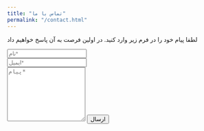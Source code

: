 ```yaml
---
title: "تماس با ما"
permalink: "/contact.html"
---
```


<form action="https://formspree.io/{{site.email}}" method="POST">    
<p class="mb-4">لطفا پیام خود را در فرم زیر وارد کنید. در اولین فرصت به آن پاسخ خواهیم داد</p>
<div class="form-group row">
<div class="col-md-6">
<input class="form-control" type="text" name="name" placeholder="نام*" required>
</div>
<div class="col-md-6">
<input class="form-control" type="email" name="_replyto" placeholder="ایمیل*" required>
</div>
</div>
<textarea rows="8" class="form-control mb-3" name="message" placeholder="پیام*" required></textarea>    
<input class="btn btn-success" type="submit" value="ارسال">
</form>